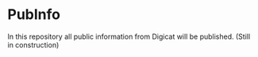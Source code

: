 # PubInfo
In this repository all public information from Digicat will be published. (Still in construction)
